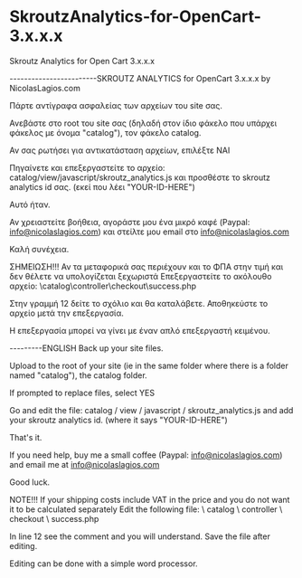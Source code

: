 # SkroutzAnalytics-for-OpenCart-3.x.x.x
Skroutz Analytics for Open Cart 3.x.x.x

------------------------SKROUTZ ANALYTICS for OpenCart 3.x.x.x by NicolasLagios.com

Πάρτε αντίγραφα ασφαλείας των αρχείων του site σας.

Ανεβάστε στο root του site σας (δηλαδή στον ίδιο φάκελο που υπάρχει φάκελος με όνομα "catalog"), τον φάκελο catalog.

Αν σας ρωτήσει για αντικατάσταση αρχείων, επιλέξτε ΝΑΙ

Πηγαίνετε και επεξεργαστείτε το αρχείο: catalog/view/javascript/skroutz_analytics.js και προσθέστε το skroutz analytics id σας.
(εκεί που λέει "YOUR-ID-HERE")

Αυτό ήταν.

Αν χρειαστείτε βοήθεια, αγοράστε μου ένα μικρό καφέ (Paypal: info@nicolaslagios.com) και στείλτε μου email στο info@nicolaslagios.com

Καλή συνέχεια.


ΣΗΜΕΙΩΣΗ!!!
Αν τα μεταφορικά σας περιέχουν και το ΦΠΑ στην τιμή και δεν θέλετε να υπολογίζεται ξεχωριστά
Επεξεργαστείτε το ακόλουθο αρχείο: \catalog\controller\checkout\success.php

Στην γραμμή 12 δείτε το σχόλιο και θα καταλάβετε. Αποθηκεύστε το αρχείο μετά την επεξεργασία.

Η επεξεργασία μπορεί να γίνει με έναν απλό επεξεργαστή κειμένου.

---------ENGLISH
Back up your site files.

Upload to the root of your site (ie in the same folder where there is a folder named "catalog"), the catalog folder.

If prompted to replace files, select YES

Go and edit the file: catalog / view / javascript / skroutz_analytics.js and add your skroutz analytics id.
(where it says "YOUR-ID-HERE")

That's it.

If you need help, buy me a small coffee (Paypal: info@nicolaslagios.com) and email me at info@nicolaslagios.com

Good luck.


NOTE!!!
If your shipping costs include VAT in the price and you do not want it to be calculated separately
Edit the following file: \ catalog \ controller \ checkout \ success.php

In line 12 see the comment and you will understand. Save the file after editing.

Editing can be done with a simple word processor.
